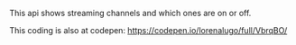 This api shows streaming channels and which ones are on or off.

This coding is also at codepen: https://codepen.io/lorenalugo/full/VbrqBO/
